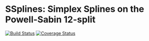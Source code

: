 # SSplines: Simplex Splines on the Powell-Sabin 12-split

[![Build Status](https://travis-ci.org/qTipTip/SSplines2.svg?branch=master)](https://travis-ci.org/qTipTip/SSplines2)
[![Coverage Status](https://coveralls.io/repos/github/qTipTip/SSplines2/badge.svg?branch=master)](https://coveralls.io/github/qTipTip/SSplines2?branch=master)
